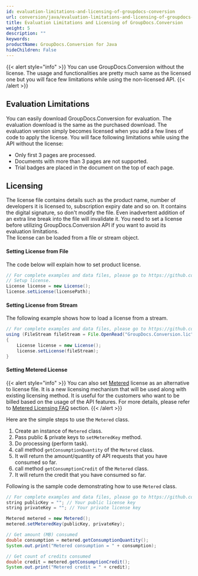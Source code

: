 ```yaml
---
id: evaluation-limitations-and-licensing-of-groupdocs-conversion
url: conversion/java/evaluation-limitations-and-licensing-of-groupdocs-conversion
title: Evaluation Limitations and Licensing of GroupDocs.Conversion
weight: 5
description: ""
keywords: 
productName: GroupDocs.Conversion for Java
hideChildren: False
---
```

{{< alert style="info" >}}
You can use GroupDocs.Conversion without the license. The usage and functionalities are pretty much same as the licensed one but you will face few limitations while using the non-licensed API.
{{< /alert >}}

## Evaluation Limitations

You can easily download GroupDocs.Conversion for evaluation. The evaluation download is the same as the purchased download. The evaluation version simply becomes licensed when you add a few lines of code to apply the license. You will face following limitations while using the API without the license:  

*   Only first 3 pages are processed.
*   Documents with more than 3 pages are not supported.
*   Trial badges are placed in the document on the top of each page.

## Licensing

The license file contains details such as the product name, number of developers it is licensed to, subscription expiry date and so on. It contains the digital signature, so don't modify the file. Even inadvertent addition of an extra line break into the file will invalidate it. You need to set a license before utilizing GroupDocs.Conversion API if you want to avoid its evaluation limitations.   
The license can be loaded from a file or stream object. 

#### Setting License from File

The code below will explain how to set product license.

```java
// For complete examples and data files, please go to https://github.com/groupdocs-conversion/GroupDocs.Conversion-for-Java
// Setup license.
License license = new License();
license.setLicense(licensePath);
```

#### Setting License from Stream

The following example shows how to load a license from a stream.

```java
// For complete examples and data files, please go to https://github.com/groupdocs-conversion/GroupDocs.Conversion-for-Java
using (FileStream fileStream = File.OpenRead("GroupDocs.Conversion.lic"))
{
    License license = new License();
    license.setLicense(fileStream);
}
```

#### Setting Metered License

{{< alert style="info" >}}
You can also set [Metered](https://apireference.groupdocs.com/conversion/java/com.groupdocs.conversion.licensing/Metered) license as an alternative to license file. It is a new licensing mechanism that will be used along with existing licensing method. It is useful for the customers who want to be billed based on the usage of the API features. For more details, please refer to [Metered Licensing FAQ](https://purchase.groupdocs.com/faqs/licensing/metered) section.
{{< /alert >}}

Here are the simple steps to use the `Metered` class.

1.  Create an instance of `Metered` class.
2.  Pass public & private keys to `setMeteredKey` method.
3.  Do processing (perform task).
4.  call method `getConsumptionQuantity` of the `Metered` class.
5.  It will return the amount/quantity of API requests that you have consumed so far.
6.  call method `getConsumptionCredit` of the `Metered` class.
7.  It will return the credit that you have consumed so far.

Following is the sample code demonstrating how to use `Metered` class.

```java
// For complete examples and data files, please go to https://github.com/groupdocs-conversion/GroupDocs.Conversion-for-Java
string publicKey = ""; // Your public license key
string privateKey = ""; // Your private license key

Metered metered = new Metered();
metered.setMeteredKey(publicKey, privateKey);

// Get amount (MB) consumed
double consumption = metered.getConsumptionQuantity();
System.out.print("Metered consumption = " + consumption);     

// Get count of credits consumed
double credit = metered.getConsumptionCredit();
System.out.print("Metered credit = " + credit);    
```
